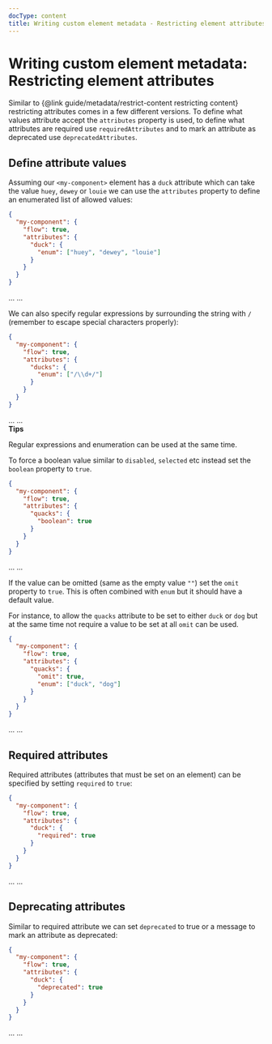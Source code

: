 ```yaml
---
docType: content
title: Writing custom element metadata - Restricting element attributes
---
```


# Writing custom element metadata: Restricting element attributes

Similar to {@link guide/metadata/restrict-content restricting content} restricting attributes comes in a few different versions.
To define what values attribute accept the `attributes` property is used, to define what attributes are required use `requiredAttributes` and to mark an attribute as deprecated use `deprecatedAttributes`.

## Define attribute values

Assuming our `<my-component>` element has a `duck` attribute which can take the value `huey`, `dewey` or `louie` we can use the `attributes` property to define an enumerated list of allowed values:

```json
{
  "my-component": {
    "flow": true,
    "attributes": {
      "duck": {
        "enum": ["huey", "dewey", "louie"]
      }
    }
  }
}
```

<validate name="enum" elements="restrict-attributes-enum.json">
  <my-component duck="dewey">...</my-component>
  <my-component duck="flintheart">...</my-component>
</validate>

We can also specify regular expressions by surrounding the string with `/` (remember to escape special characters properly):

```json
{
  "my-component": {
    "flow": true,
    "attributes": {
      "ducks": {
        "enum": ["/\\d+/"]
      }
    }
  }
}
```

<validate name="regexp" elements="restrict-attributes-regexp.json">
  <my-component ducks="3">...</my-component>
  <my-component ducks="huey">...</my-component>
</validate>

<div class="alert alert-info">
	<i class="fa-solid fa-info-circle" aria-hidden="true"></i>
	<strong>Tips</strong>
	<p>
		Regular expressions and enumeration can be used at the same time.
	</p>
</div>

To force a boolean value similar to `disabled`, `selected` etc instead set the `boolean` property to `true`.

```json
{
  "my-component": {
    "flow": true,
    "attributes": {
      "quacks": {
        "boolean": true
      }
    }
  }
}
```

<validate name="boolean" elements="restrict-attributes-boolean.json">
  <my-component quacks>...</my-component>
  <my-component quacks="duck">...</my-component>
</validate>

If the value can be omitted (same as the empty value `""`) set the `omit` property to `true`.
This is often combined with `enum` but it should have a default value.

For instance, to allow the `quacks` attribute to be set to either `duck` or `dog` but at the same time not require a value to be set at all `omit` can be used.

```json
{
  "my-component": {
    "flow": true,
    "attributes": {
      "quacks": {
        "omit": true,
        "enum": ["duck", "dog"]
      }
    }
  }
}
```

<validate name="omit" elements="restrict-attributes-omit.json">
  <my-component quacks>...</my-component>
  <my-component quacks="duck">...</my-component>
</validate>

## Required attributes

Required attributes (attributes that must be set on an element) can be specified by setting `required` to `true`:

```json
{
  "my-component": {
    "flow": true,
    "attributes": {
      "duck": {
        "required": true
      }
    }
  }
}
```

<validate name="required" elements="restrict-attributes-required.json">
  <my-component duck="dewey">...</my-component>
  <my-component>...</my-component>
</validate>

## Deprecating attributes

Similar to required attribute we can set `deprecated` to true or a message to mark an attribute as deprecated:

```json
{
  "my-component": {
    "flow": true,
    "attributes": {
      "duck": {
        "deprecated": true
      }
    }
  }
}
```

<validate name="deprecated" elements="restrict-attributes-deprecated.json">
  <my-component duck="dewey">...</my-component>
  <my-component>...</my-component>
</validate>
